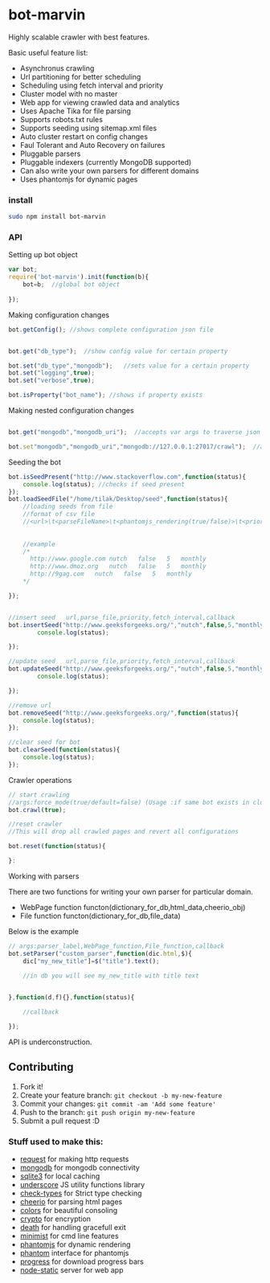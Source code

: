 # bot-marvin

Highly scalable crawler with best features.

Basic useful feature list:

 * Asynchronus crawling
 * Url partitioning for better scheduling
 * Scheduling using fetch interval and priority
 * Cluster model with no master
 * Web app for viewing crawled data and analytics
 * Uses Apache Tika for file parsing
 * Supports robots.txt rules
 * Supports seeding using sitemap.xml files
 * Auto cluster restart on config changes
 * Faul Tolerant and Auto Recovery on failures
 * Pluggable parsers
 * Pluggable indexers (currently MongoDB supported)
 * Can also write your own parsers for different domains
 * Uses phantomjs for dynamic pages

### install

```bash
sudo npm install bot-marvin
```

### API

Setting up bot object
```javascript
var bot;
require('bot-marvin').init(function(b){
	bot=b;	//global bot object
    
});
```

Making configuration changes
```javascript
bot.getConfig(); //shows complete configuration json file


bot.get("db_type");  //show config value for certain property

bot.set("db_type","mongodb");	//sets value for a certain property
bot.set("logging",true);
bot.set("verbose",true);

bot.isProperty("bot_name"); //shows if property exists

```

Making nested configuration changes
```javascript

bot.get("mongodb","mongodb_uri");  //accepts var args to traverse json

bot.set"mongodb","mongodb_uri","mongodb://127.0.0.1:27017/crawl");	//accepts var args for traversing last parameter is value

```


Seeding the bot
```javascript
bot.isSeedPresent("http://www.stackoverflow.com",function(status){
	console.log(status); //checks if seed present
});
bot.loadSeedFile("/home/tilak/Desktop/seed",function(status){
	//loading seeds from file
    //format of csv file
    //<url>\t<parseFileName>\t<phantomjs_rendering(true/false)>\t<priority>\t<fetch_interval(daily/weekly/monthly/yearly)>
    
    
    //example
    /*
      http://www.google.com	nutch	false	5	monthly
      http://www.dmoz.org	nutch	false	5	monthly
      http://9gag.com	nutch	false	5	monthly
    */

});


//insert seed 	url,parse_file,priority,fetch_interval,callback
bot.insertSeed("http://www.geeksforgeeks.org/","nutch",false,5,"monthly",function(status){
		console.log(status);

});

//update seed 	url,parse_file,priority,fetch_interval,callback
bot.updateSeed("http://www.geeksforgeeks.org/","nutch",false,5,"monthly",function(status){
		console.log(status);

});

//remove url
bot.removeSeed("http://www.geeksforgeeks.org/",function(status){
	console.log(status);
});

//clear seed for bot
bot.clearSeed(function(status){
	console.log(status);
});

```

Crawler operations
```javascript
// start crawling  
//args:force_mode(true/default=false) (Usage :if same bot exists in cluster it will kill it)
bot.crawl(true);

//reset crawler
//This will drop all crawled pages and revert all configurations

bot.reset(function(status){

}:

```


Working with parsers

There are two functions for writing your own parser for particular domain.
* WebPage function functon(dictionary_for_db,html_data,cheerio_obj)
* File function	functon(dictionary_for_db,file_data)

Below is the example
```javascript
// args:parser_label,WebPage_function,File_function,callback
bot.setParser("custom_parser",function(dic.html,$){
	dic["my_new_title"]=$("title").text();
    
    //in db you will see my_new_title with title text


},function(d,f){},function(status){

	//callback

});

```
API is underconstruction.


## Contributing
1. Fork it!
2. Create your feature branch: `git checkout -b my-new-feature`
3. Commit your changes: `git commit -am 'Add some feature'`
4. Push to the branch: `git push origin my-new-feature`
5. Submit a pull request :D

### Stuff used to make this:

 * [request](https://www.npmjs.com/package/request) for making http requests
 * [mongodb](https://www.npmjs.com/package/mongodb) for mongodb connectivity
 * [sqlite3](https://www.npmjs.com/package/sqlite3) for local caching
 * [underscore](https://www.npmjs.com/package/underscore) JS utility functions library
 * [check-types](https://www.npmjs.com/package/check-types) for Strict type checking
 * [cheerio](https://www.npmjs.com/package/cheerio) for parsing html pages
 * [colors](https://www.npmjs.com/package/colors) for beautiful consoling
 * [crypto](https://www.npmjs.com/package/crypto) for encryption
 * [death](https://www.npmjs.com/package/death) for handling gracefull exit
 * [minimist](https://www.npmjs.com/package/minimist) for cmd line features
 * [phantomjs](https://www.npmjs.com/package/phantomjs) for dynamic rendering
 * [phantom](https://www.npmjs.com/package/phantom) interface for phantomjs
 * [progress](https://www.npmjs.com/package/progress) for download progress bars
 * [node-static](https://www.npmjs.com/package/node-static) server for web app